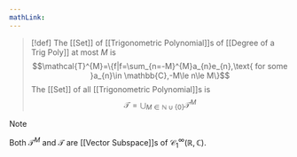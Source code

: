 ```yaml
---
mathLink:
---
```

>[!def]
>The [[Set]] of [[Trigonometric Polynomial]]s of [[Degree of a Trig Poly]] at most $M$ is $$\mathcal{T}^{M}=\{f|f=\sum_{n=-M}^{M}a_{n}e_{n},\text{ for some }a_{n}\in \mathbb{C},-M\le n\le M\}$$The [[Set]] of all [[Trigonometric Polynomial]]s is $$\mathcal{T}=\bigcup_{M\in \mathbb{N}\cup\{0\}}\mathcal{T}^M$$

>[!note]
>Both $\mathcal{T}^M$ and $\mathcal{T}$ are [[Vector Subspace]]s of $\mathcal{C}_{1}^{\infty}(\mathbb{R},\mathbb{C})$.
